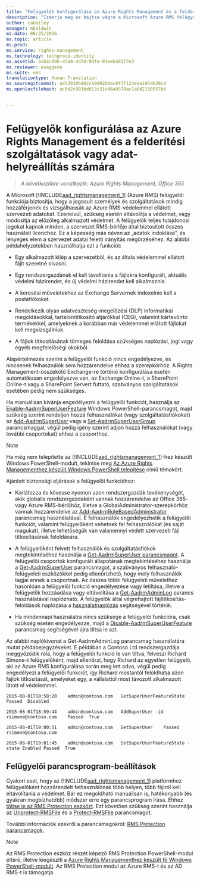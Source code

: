 ```yaml
---
title: "Felügyelők konfigurálása az Azure Rights Management és a felderítési szolgáltatások vagy adat-helyreállítás számára | Azure RMS"
description: "Ismerje meg és hajtsa végre a Microsoft Azure RMS felügyelői funkcióját, amely biztosítja, hogy a jogosult személyek és szolgáltatások mindig hozzáférjenek és vizsgálhassák az Azure RMS-védelemmel ellátott szervezeti adatokat. Ez a képesség más néven az „adatok indoklása”, és lényeges elem a szervezet adatai feletti irányítás megőrzéséhez."
author: cabailey
manager: mbaldwin
ms.date: 08/25/2016
ms.topic: article
ms.prod: 
ms.service: rights-management
ms.technology: techgroup-identity
ms.assetid: acb4c00b-d3a9-4d74-94fe-91eeb481f7e3
ms.reviewer: esaggese
ms.suite: ems
translationtype: Human Translation
ms.sourcegitcommit: ad32910b482ca9d92b4ac8f3f123eda195db29cd
ms.openlocfilehash: ac0d2c991bdd13c31c46a9579ac1a6d2150557b6


---
```


# Felügyelők konfigurálása az Azure Rights Management és a felderítési szolgáltatások vagy adat-helyreállítás számára

>*A következőkre vonatkozik: Azure Rights Management, Office 365*

A Microsoft [!INCLUDE[aad_rightsmanagement_1](../includes/aad_rightsmanagement_1_md.md)] (Azure RMS) felügyelői funkciója biztosítja, hogy a jogosult személyek és szolgáltatások mindig hozzáférjenek és vizsgálhassák az Azure RMS-védelemmel ellátott szervezeti adatokat. Ezenkívül, szükség esetén eltávolítja a védelmet, vagy módosítja az előzőleg alkalmazott védelmet. A felügyelők teljes tulajdonosi jogokat kapnak minden, a szervezet RMS-bérlője által biztosított összes használati licenchez. Ez a képesség más néven az „adatok indoklása”, és lényeges elem a szervezet adatai feletti irányítás megőrzéséhez. Az alábbi példahelyzetekben használhatja ezt a funkciót:

-   Egy alkalmazott kilép a szervezetből, és az általa védelemmel ellátott fájlt szeretné olvasni.

-   Egy rendszergazdának el kell távolítania a fájlokra konfigurált, aktuális védelmi házirendet, és új védelmi házirendet kell alkalmaznia.

-   A keresési műveletekhez az Exchange Servernek indexelnie kell a postafiókokat.

-   Rendelkezik olyan adatveszteség-megelőzési (DLP) informatikai megoldásokkal, tartalomtitkosító átjárókkal (CEG), valamint kártevőirtó termékekkel, amelyeknek a korábban már védelemmel ellátott fájlokat kell megvizsgálniuk.

-   A fájlok titkosításának tömeges feloldása szükséges naplózási, jogi vagy egyéb megfelelőségi okokból.

Alapértelmezés szerint a felügyelői funkció nincs engedélyezve, és nincsenek felhasználók sem hozzárendelve ehhez a szerepkörhöz. A Rights Management-összekötő Exchange-re történő konfigurálása esetén automatikusan engedélyezve van, az Exchange Online-t, a SharePoint Online-t vagy a SharePoint Servert futtató, szabványos szolgáltatások esetében pedig nem szükséges.

Ha manuálisan kívánja engedélyezni a felügyelői funkciót, használja az [Enable-AadrmSuperUserFeature](https://msdn.microsoft.com/library/azure/dn629400.aspx) Windows PowerShell-parancsmagot, majd szükség szerint rendeljen hozzá felhasználókat (vagy szolgáltatásfiókokat) az [Add-AadrmSuperUser](https://msdn.microsoft.com/library/azure/dn629411.aspx) vagy a [Set-AadrmSuperUserGroup](https://msdn.microsoft.com/library/azure/mt653943.aspx) parancsmaggal, végül pedig igény szerint adjon hozzá felhasználókat (vagy további csoportokat) ehhez a csoporthoz. 

> [!NOTE]
> Ha még nem telepítette az [!INCLUDE[aad_rightsmanagement_1](../includes/aad_rightsmanagement_1_md.md)]-hez készült Windows PowerShell-modult, tekintse meg [Az Azure Rights Managementhez készült Windows PowerShell telepítése](install-powershell.md) című témakört.

Ajánlott biztonsági eljárások a felügyelői funkcióhoz:

-   Korlátozza és kövesse nyomon azon rendszergazdák tevékenységét, akik globális rendszergazdaként vannak hozzárendelve az Office 365- vagy Azure RMS-bérlőhöz, illetve a GlobalAdministrator-szerepkörhöz vannak hozzárendelve az [Add-AadrmRoleBasedAdministrator](https://msdn.microsoft.com/library/azure/dn629417.aspx) parancsmag használatával. E felhasználók engedélyezhetik a felügyelői funkciót, valamint felügyelőként vehetnek fel felhasználókat (és saját magukat), illetve lehetőségük van valamennyi védett szervezeti fájl titkosításának feloldására.

-   A felügyelőként felvett felhasználók és szolgáltatásfiókok megtekintéséhez használja a [Get-AadrmSuperUser parancsmagot](https://msdn.microsoft.com/library/azure/dn629408.aspx). A felügyelői csoportok konfigurált állapotának megtekintéséhez használja a [Get-AadrmSuperUser](https://msdn.microsoft.com/library/azure/mt653942.aspx) parancsmagot, a szabványos felhasználó-felügyeleti eszközökkel pedig ellenőrizhető, hogy mely felhasználók tagjai ennek a csoportnak. Az összes többi felügyeleti művelethez hasonlóan a felügyelői funkció engedélyezése vagy letiltása, illetve a felügyelők hozzáadása vagy eltávolítása a [Get-AadrmAdminLog](https://msdn.microsoft.com/library/azure/dn629430.aspx) parancs használatával naplózható. A felügyelők által végrehajtott fájltitkosítás-feloldások naplózása a [használatnaplózás](log-analyze-usage.md) segítségével történik.

-   Ha mindennapi használatra nincs szüksége a felügyelői funkcióra, csak szükség esetén engedélyezze, majd a [Disable-AadrmSuperUserFeature](https://msdn.microsoft.com/library/azure/dn629428.aspx) parancsmag segítségével újra tiltsa le azt.

Az alábbi naplókivonat a Get-AadrmAdminLog parancsmag használatára mutat példabejegyzéseket. E példában a Contoso Ltd rendszergazdája meggyőződik róla, hogy a felügyelői funkció le van tiltva, felveszi Richard Simone-t felügyelőként, majd ellenőrzi, hogy Richard az egyetlen felügyelő, aki az Azure RMS konfigurálása során meg lett adva, végül pedig engedélyezi a felügyelői funkciót, így Richard mostantól feloldhatja azon fájlok titkosítását, amelyeket egy, a vállalattól most távozott alkalmazott látott el védelemmel.

`2015-08-01T18:58:20    admin@contoso.com   GetSuperUserFeatureState    Passed  Disabled`

`2015-08-01T18:59:44    admin@contoso.com   AddSuperUser -id rsimone@contoso.com    Passed  True`

`2015-08-01T19:00:51    admin@contoso.com   GetSuperUser    Passed  rsimone@contoso.com`

`2015-08-01T19:01:45    admin@contoso.com   SetSuperUserFeatureState -state Enabled Passed  True`

## Felügyelői parancsprogram-beállítások
Gyakori eset, hogy az [!INCLUDE[aad_rightsmanagement_1](../includes/aad_rightsmanagement_1_md.md)] platformhoz felügyelőként hozzárendelt felhasználónak több helyen, több fájlról kell eltávolítania a védelmet. Bár ez megoldható manuálisan is, hatékonyabb (és gyakran megbízhatóbb) módszer erre egy parancsprogram írása. Ehhez [töltse le az RMS Protection eszközt](http://www.microsoft.com/en-us/download/details.aspx?id=47256). Ezt követően szükség szerint használja az [Unprotect-RMSFile](https://msdn.microsoft.com/library/azure/mt433200.aspx) és a [Protect-RMSFile](https://msdn.microsoft.com/library/azure/mt433201.aspx) parancsmagot.

További információk ezekről a parancsmagokról: [RMS Protection parancsmagok](https://msdn.microsoft.com/library/azure/mt433195.aspx).

> [!NOTE]
> Az RMS Protection eszköz részét képező RMS Protection PowerShell-modul eltérő, illetve kiegészíti a [Azure Rights Managementhez készült fő Windows PowerShell-modult](administer-powershell.md). Az RMS Protection modul az Azure RMS-t és az AD RMS-t is támogatja.





<!--HONumber=Aug16_HO4-->


